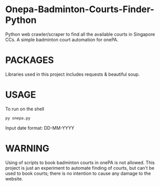# Onepa-Badminton-Courts-Finder-Python
Python web crawler/scraper to find all the available courts in Singapore CCs. A simple badminton court automation for onePA.

# PACKAGES
Libraries used in this project includes requests & beautiful soup.

# USAGE

To run on the shell

```sh
py onepa.py
```

Input date format: DD-MM-YYYY

# WARNING
Using of scripts to book badminton courts in onePA is not allowed. This project is just an experiment to automate finding of courts, but can't be used to book courts; there is no intention to cause any damage to the website. 
